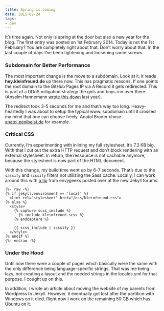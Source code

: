```yaml
---
title: Spring is coming
date: 2015-02-24
tags:
- dev
---
```

It’s time again. Not only is spring at the door but also a new year for the blog. The first entry was posted on 1st February 2014. Today is not the 1st February? You are completely right about that. Don’t worry about that. In the last couple of days I’ve been tightening and loosening some screws.

### Subdomain for Better Performance

The most important change is the move to a subdomain. Look at it, it reads __hey.kleinfreund.de__ up there now. This has pragmatic reasons. If one points the root domain to the GitHub Pages IP via A Record it gets redirected. This is part of a DDoS mitigation strategy the girls and boys run over there (Anselm Hannemann <a href="https://helloanselm.com/2014/github-pages-redirect-performance/">wrote this down</a> last year).

The redirect took 3–5 seconds for me and that’s way too long. Heavy-heartedly I was about to setup the typical www. subdomain until it crossed my mind that one can choose freely. Anatol Broder chose <a href="http://anatol.penibelst.de/">anatol.penibelst.de</a> for example.

### Critical CSS

Currently, I’m experimenting with inlining my full stylesheet. It’s 7.3 KB big. With that I cut out the extra HTTP request and don’t block rendering with an external stylesheet. In return, the ressource is not cachable anymore, because the stylesheet is now part of the HTML document.

With this change, my build time went up by 6–7 seconds. That’s due to the `sassify` and `scssify` filters not utilizing the Sass cache. Locally, I can work around this with <a href="https://talk.jekyllrb.com/t/is-capture-slow-or-are-my-build-times-normal/32/4">a tip</a> from envygeeks posted over at the new Jekyll forums.

```
{%- raw -%}
{% if jekyll.environment == 'local' %}
  <link rel="stylesheet" href="/css/kleinfreund.css">
{% else %}
  <style>
    {% capture scss_include %}
      {% include kleinfreund.scss %}
    {% endcapture %}

    {{ scss_include | scssify }}
  </style>
{% endif %}
{%- endraw -%}
```

### Under the Hood

Until now there were a couple of pages which basically were the same with the only difference being language-specific strings. That was me being lazy, not creating a layout and the needed strings in the locales.yml for that purpose. I cought up on this.

In addition, I wrote an article about moving the website of my parents from Wordpress to Jekyll. However, it eventually got lost after the partition with Windows on it died. Right now I work on the remaining 50 GB which has Ubuntu on it.
